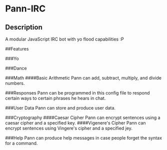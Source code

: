 # Pann-IRC

## Description

A modular JavaScript IRC bot with yo flood capabilities :P

##Features

###Yo

###Dance

###Math
####Basic Arithmetic
Pann can add, subtract, multiply, and divide numbers. 

###Responses
Pann can be programmed in this config file to respond certain ways to certain phrases he hears in chat.

###User Data
Pann can store and produce user data.

###Cryptography
####Caesar Cipher
Pann can encrypt sentences using a caesar cipher and a specified key.
####Vigenere's Cipher
Pann can encrypt sentences using Vingere's cipher and a specified jey.

###Help
Pann can produce help messages in case people forget the syntax for a command.
